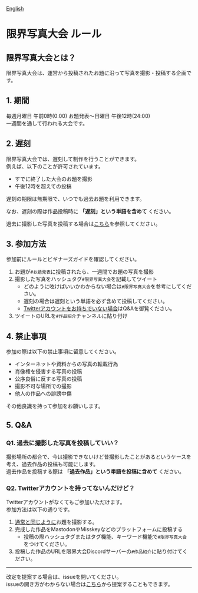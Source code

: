 [English]()

# 限界写真大会 ルール

## 限界写真大会とは？

限界写真大会は、運営から投稿されたお題に沿って写真を撮影・投稿する企画です。

## 1. 期間

毎週月曜日 午前0時(0:00) お題発表～日曜日 午後12時(24:00)      
一週間を通して行われる大会です。

## 2. 遅刻

限界写真大会では、遅刻して制作を行うことができます。      
例えば、以下のことが許可されています。

- すでに終了した大会のお題を撮影
- 午後12時を超えての投稿

遅刻の期限は無期限で、いつでも過去お題を利用できます。

なお、遅刻の際は作品投稿時に **「遅刻」という単語を含めて** ください。

過去に撮影した写真を投稿する場合は[こちら]()を参照してください。

## 3. 参加方法

参加前にルールとビギナーズガイドを確認してください。

1. お題が`#お題発表`に投稿されたら、一週間でお題の写真を撮影
1. 撮影した写真をハッシュタグ`#限界写真大会`を記載してツイート
    - どのように呟けばいいかわからない場合は`#限界写真大会`を参考にしてください。
    - 遅刻の場合は遅刻という単語を必ず含めて投稿してください。
    - [Twitterアカウントをお持ちでいない場合](https://github.com/Chipsnet/projectgenkai-web/blob/master/doc/PHOTO_ja.md#q2-twitter%E3%82%A2%E3%82%AB%E3%82%A6%E3%83%B3%E3%83%88%E3%82%92%E6%8C%81%E3%81%A3%E3%81%A6%E3%81%AA%E3%81%84%E3%82%93%E3%81%A0%E3%81%91%E3%81%A9)はQ&Aを御覧ください。
1. ツイートのURLを`#作品紹介`チャンネルに貼り付け

## 4. 禁止事項

参加の際は以下の禁止事項に留意してください。

- インターネットや資料からの写真の転載行為
- 肖像権を侵害する写真の投稿
- 公序良俗に反する写真の投稿
- 撮影不可な場所での撮影
- 他人の作品への誹謗中傷

その他良識を持って参加をお願いします。

## 5. Q&A

### Q1. 過去に撮影した写真を投稿していい？

撮影場所の都合で、今は撮影できないけど昔撮影したことがあるというケースを考え、過去作品の投稿も可能にします。      
過去作品を投稿する際は **「過去作品」という単語を投稿に含めて** ください。

### Q2. Twitterアカウントを持ってないんだけど？

Twitterアカウントがなくてもご参加いただけます。     
参加方法は以下の通りです。

1. [通常と同じように](https://github.com/Chipsnet/projectgenkai-web/blob/master/doc/PHOTO_ja.md#3-%E5%8F%82%E5%8A%A0%E6%96%B9%E6%B3%95)お題を撮影する。
1. 完成した作品をMastodonやMisskeyなどのプラットフォームに投稿する
    - 投稿の際ハッシュタグまたはタグ機能、キーワード機能で`#限界写真大会`をつけてください。
1. 投稿した作品のURLを限界大会Discordサーバーの`#作品紹介`に貼り付けてください。

----

改定を提案する場合は、issueを開いてください。   
issueの開き方がわからない場合は[こちら](https://forms.gle/oq32ftHWYsapNHgg7)から提案することもできます。
